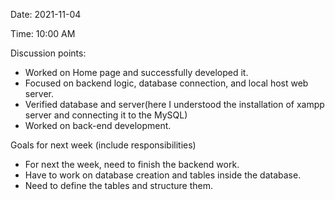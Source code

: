Date: 2021-11-04

Time: 10:00 AM

Discussion points: 

* Worked on Home page and successfully developed it.
* Focused on backend logic, database connection, and local host web server.
* Verified database and server(here I understood the installation of xampp server and connecting it to the MySQL)
* Worked on back-end development.

Goals for next week (include responsibilities)

* For next the week, need to finish the backend work.
* Have to work on database creation and tables inside the database.
* Need to define the tables and structure them.